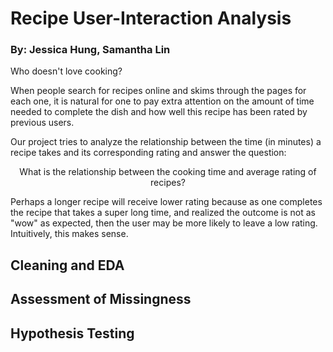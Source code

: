 # Recipe User-Interaction Analysis
### By: Jessica Hung, Samantha Lin

Who doesn't love cooking?

When people search for recipes online and skims through the pages for each one, it is natural for one to pay extra attention on the amount of time needed to complete the dish and how well this recipe has been rated by previous users. 

Our project tries to analyze the relationship between the time (in minutes) a recipe takes and its corresponding rating and answer the question:

<p style="text-align: center;">What is the relationship between the cooking time and average rating of recipes?</p>

Perhaps a longer recipe will receive lower rating because as one completes the recipe that takes a super long time, and realized the outcome is not as "wow" as expected, then the user may be more likely to leave a low rating. Intuitively, this makes sense. 


## Cleaning and EDA


## Assessment of Missingness


## Hypothesis Testing